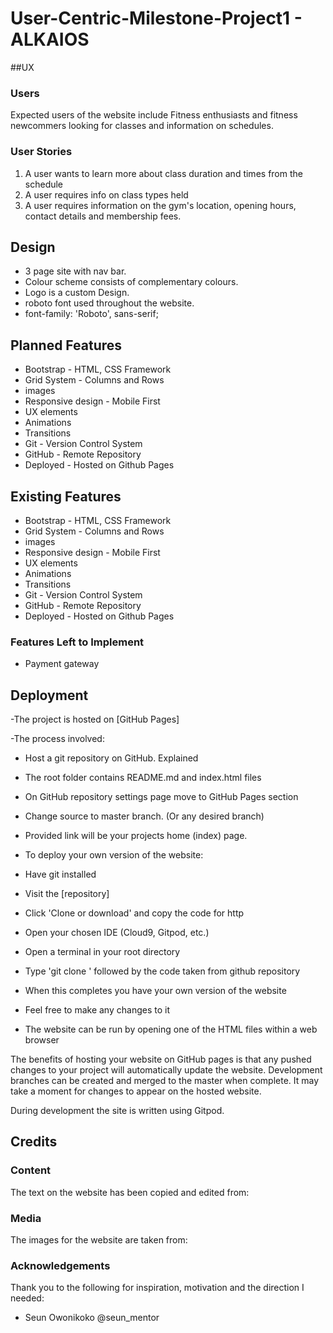 # User-Centric-Milestone-Project1 - ALKAIOS



##UX

### Users

Expected users of the website include Fitness enthusiasts and fitness newcommers looking for classes and information on schedules.


### User Stories
1. A user wants to learn more about class duration and times from the schedule
2. A user requires info on class types held
3. A user requires information on the gym's location, opening hours, contact details and membership fees.

## Design

- 3 page site with nav bar. 
- Colour scheme consists of complementary colours.
- Logo is a custom Design.
- roboto font used throughout the website.
- font-family: 'Roboto', sans-serif;

## Planned Features

- Bootstrap - HTML, CSS Framework
- Grid System - Columns and Rows
- images
- Responsive design - Mobile First
- UX elements
- Animations
- Transitions
- Git - Version Control System
- GitHub - Remote Repository
- Deployed - Hosted on Github Pages

## Existing Features

- Bootstrap - HTML, CSS Framework
- Grid System - Columns and Rows
- images
- Responsive design - Mobile First
- UX elements
- Animations
- Transitions
- Git - Version Control System
- GitHub - Remote Repository
- Deployed - Hosted on Github Pages


### Features Left to Implement
- Payment gateway

## Deployment
-The project is hosted on [GitHub Pages]

-The process involved:
- Host a git repository on GitHub. Explained 
- The root folder contains README.md and index.html files
- On GitHub repository settings page move to GitHub Pages section
- Change source to master branch. (Or any desired branch)
- Provided link will be your projects home (index) page.
 
- To deploy your own version of the website:
- Have git installed
- Visit the [repository]
- Click 'Clone or download' and copy the code for http
- Open your chosen IDE (Cloud9, Gitpod, etc.)
- Open a terminal in your root directory
- Type 'git clone ' followed by the code taken from github repository
- When this completes you have your own version of the website
- Feel free to make any changes to it
- The website can be run by opening one of the HTML files within a web browser

The benefits of hosting your website on GitHub pages is that any pushed changes to your project will automatically update the website. 
Development branches can be created and merged to the master when complete.
It may take a moment for changes to appear on the hosted website.

During development the site is written using Gitpod.

## Credits

### Content
The text on the website has been copied and edited from:  


### Media
The images for the website are taken from:


### Acknowledgements
Thank you to the following for inspiration, motivation and the direction I needed:

- Seun Owonikoko    @seun_mentor



